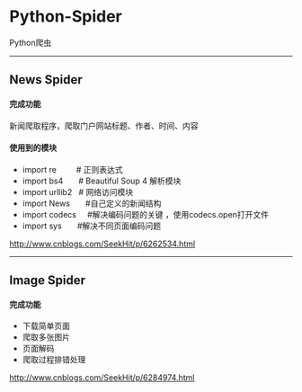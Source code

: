 ﻿# Python-Spider
Python爬虫

*****************
## News Spider    
#### 完成功能    
新闻爬取程序，爬取门户网站标题、作者、时间、内容            
#### 使用到的模块    
* import re         # 正则表达式
* import bs4         # Beautiful Soup 4 解析模块
* import urllib2       # 网络访问模块
* import News        #自己定义的新闻结构
* import codecs       #解决编码问题的关键 ，使用codecs.open打开文件
* import sys         #解决不同页面编码问题    
      
http://www.cnblogs.com/SeekHit/p/6262534.html    

*****************
## Image Spider 
#### 完成功能         
* 下载简单页面    
* 爬取多张图片     
* 页面解码     
* 爬取过程排错处理   
        
http://www.cnblogs.com/SeekHit/p/6284974.html   
